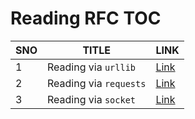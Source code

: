 # Reading RFC TOC

| SNO  | TITLE  | LINK  |
|---|---|---|
|  1 | Reading via `urllib`  | [Link](./rfc-urllib.md)  |
|  2 | Reading via `requests`  | [Link](./rfc-requests.md)  |
|  3 | Reading via `socket`  | [Link](./rfc-socket.md)  |